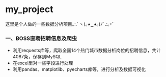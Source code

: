 # my_project

这里是个人做的一些数据分析项目｡:.ﾟヽ(｡◕‿◕｡)ﾉﾟ.:｡+ﾟ

### 一、BOSS直聘招聘信息及爬虫

- 利用requests库等，爬取全国14个热门城市数据分析岗位的招聘信息，共计4087条，保存到MySQL
- 在excel里对一些字段进行处理
- 利用pandas、matplotlib、pyecharts库等，进行分析及数据可视化

